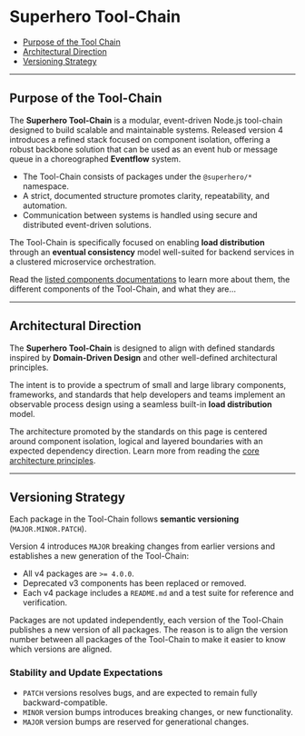 # Superhero Tool-Chain

- [Purpose of the Tool Chain](#purpose-of-the-tool-chain)
- [Architectural Direction](#architectural-direction)
- [Versioning Strategy](#versioning-strategy)

---

## Purpose of the Tool-Chain

The **Superhero Tool-Chain** is a modular, event-driven Node.js tool-chain designed to build scalable and maintainable systems. Released version 4 introduces a refined stack focused on component isolation, offering a robust backbone solution that can be used as an event hub or message queue in a choreographed **Eventflow** system.

- The Tool-Chain consists of packages under the `@superhero/*` namespace.
- A strict, documented structure promotes clarity, repeatability, and automation.
- Communication between systems is handled using secure and distributed event-driven solutions.

The Tool-Chain is specifically focused on enabling **load distribution** through an **eventual consistency** model well-suited for backend services in a clustered microservice orchestration. 

Read the [listed components documentations](/5-components.md) to learn more about them, the different components of the Tool-Chain, and what they are…

---

## Architectural Direction

The **Superhero Tool-Chain** is designed to align with defined standards inspired by **Domain-Driven Design** and other well-defined architectural principles.

The intent is to provide a spectrum of small and large library components, frameworks, and standards that help developers and teams implement an observable process design using a seamless built-in **load distribution** model.

The architecture promoted by the standards on this page is centered around component isolation, logical and layered boundaries with an expected dependency direction. Learn more from reading the [core architecture principles](/2-core-architecture-principles.md).

---

## Versioning Strategy

Each package in the Tool-Chain follows **semantic versioning** (`MAJOR.MINOR.PATCH`). 

Version 4 introduces `MAJOR` breaking changes from earlier versions and establishes a new generation of the Tool-Chain:

- All v4 packages are `>= 4.0.0`.
- Deprecated v3 components has been replaced or removed.
- Each v4 package includes a `README.md` and a test suite for reference and verification.

Packages are not updated independently, each version of the Tool-Chain publishes a new version of all packages. The reason is to align the version number between all packages of the Tool-Chain to make it easier to know which versions are aligned.

### Stability and Update Expectations

- `PATCH` versions resolves bugs, and are expected to remain fully backward-compatible.
- `MINOR` version bumps introduces breaking changes, or new functionality.
- `MAJOR` version bumps are reserved for generational changes.
